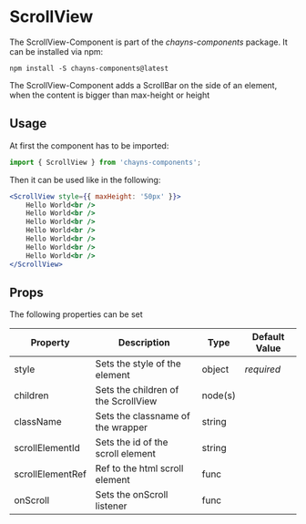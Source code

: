 # ScrollView #

The ScrollView-Component is part of the *chayns-components* package. It can be installed via npm:

    npm install -S chayns-components@latest

The ScrollView-Component adds a ScrollBar on the side of an element, when the content is bigger
than max-height or height


## Usage ##

At first the component has to be imported:

```jsx harmony
import { ScrollView } from 'chayns-components';
```

Then it can be used like in the following:

```jsx harmony
<ScrollView style={{ maxHeight: '50px' }}>
    Hello World<br />
    Hello World<br />
    Hello World<br />
    Hello World<br />
    Hello World<br />
    Hello World<br />
    Hello World<br />
</ScrollView>
```


## Props ##

The following properties can be set

| Property         | Description                                                            | Type                       | Default Value |
|------------------|------------------------------------------------------------------------|----------------------------|---------------|
| style            | Sets the style of the element                                          | object                     | *required*    |
| children         | Sets the children of the ScrollView                                    | node(s)                    |               |
| className        | Sets the classname of the wrapper                                      | string                     |               |
| scrollElementId  | Sets the id of the scroll element                                      | string                     |               |
| scrollElementRef | Ref to the html scroll element                                         | func                       |               |
| onScroll         | Sets the onScroll listener                                             | func                       |               |
